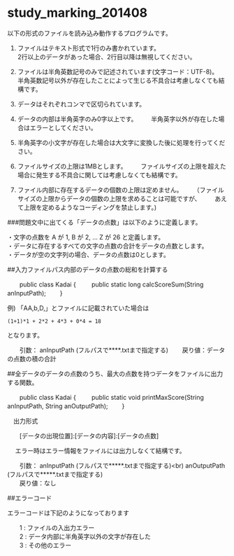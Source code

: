 study_marking_201408
====================

以下の形式のファイルを読み込み動作するプログラムです。

1. ファイルはテキスト形式で1行のみ書かれています。  
    2行以上のデータがあった場合、2行目以降は無視してください。

2. ファイルは半角英数記号のみで記述されています(文字コード：UTF-8)。  
    半角英数記号以外が存在したことによって生じる不具合は考慮しなくても結構です。

3. データはそれぞれコンマで区切られています。

4. データの内部は半角英字のみ0字以上です。
　　半角英字以外が存在した場合はエラーとしてください。

5. 半角英字の小文字が存在した場合は大文字に変換した後に処理を行ってください。

6. ファイルサイズの上限は1MBとします。
　　ファイルサイズの上限を超えた場合に発生する不具合に関しては考慮しなくても結構です。

7. ファイル内部に存在するデータの個数の上限は定めません。
　　（ファイルサイズの上限からデータの個数の上限を求めることは可能ですが、
　　あえて上限を定めるようなコーディングを禁止します。)  




###問題文中に出てくる「データの点数」は以下のように定義します。

 ・文字の点数を A が 1, B が 2, ... Z が 26 と定義します。<br>
 ・データに存在するすべての文字の点数の合計をデータの点数とします。<br>
 ・データが空の文字列の場合、データの点数は0とします。<br>


##入力ファイルパス内部のデータの点数の総和を計算する

 　　public class Kadai {
 　　    public static long calcScoreSum(String anInputPath);
 　　}

   例)
   「AA,b,D,」とファイルに記載されていた場合は
    
    (1+1)*1 + 2*2 + 4*3 + 0*4 = 18

   となります。

 　　引数： anInputPath (フルパスで****.txtまで指定する)
 　　戻り値：データの点数の積の合計


 
##全データのデータの点数のうち、最大の点数を持つデータをファイルに出力する関数。

 　　public class Kadai {
 　　    public static void printMaxScore(String anInputPath, String anOutputPath);
 　　}

 　出力形式

 　　[データの出現位置]:[データの内容]:[データの点数]

　 エラー時はエラー情報をファイルには出力しなくて結構です。<br>

 　　引数： anInputPath  (フルパスで*****.txtまで指定する)<br)
            anOutputPath (フルパスで*****.txtまで指定する)<br>
 　　戻り値：なし


##エラーコード

  エラーコードは下記のようになっております

 　　1 : ファイルの入出力エラー<br>
 　　2 : データ内部に半角英字以外の文字が存在した<br>
 　　3 : その他のエラー
